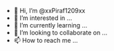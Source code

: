 - 👋 Hi, I’m @xxPiraf1209xx
- 👀 I’m interested in ...
- 🌱 I’m currently learning ...
- 💞️ I’m looking to collaborate on ...
- 📫 How to reach me ...

<!---
xxPiraf1209xx/xxPiraf1209xx is a ✨ special ✨ repository because its `README.md` (this file) appears on your GitHub profile.
You can click the Preview link to take a look at your changes.
--->
